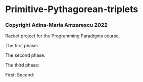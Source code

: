 # Primitive-Pythagorean-triplets
### Copyright Adina-Maria Amzarescu 2022

Racket project for the Programming Paradigms course. 


The first phase:

The second phase:

The third phase:

First:
Second: